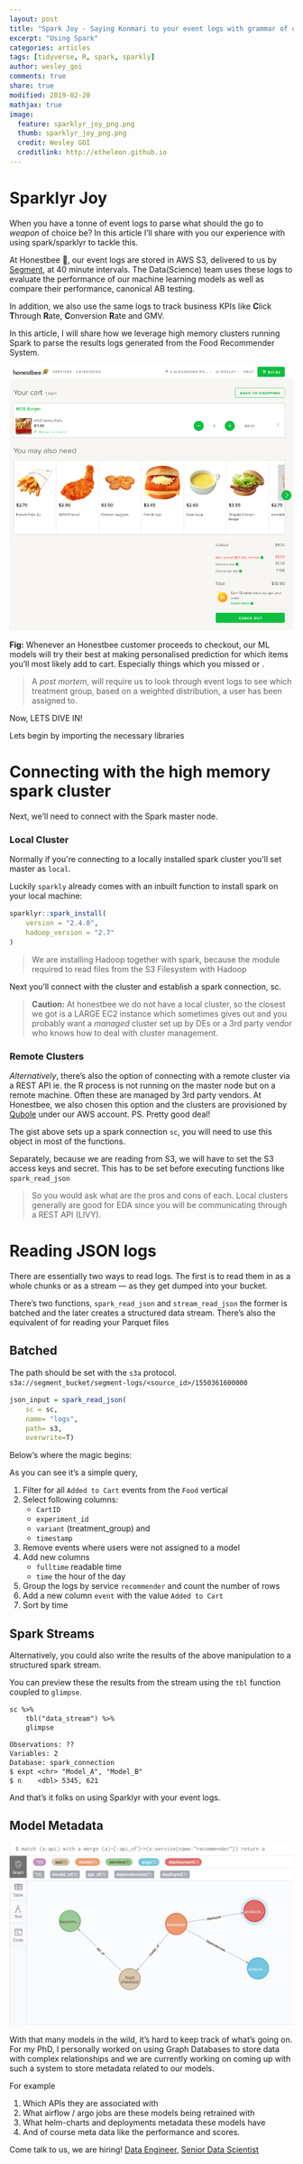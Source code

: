```yaml
---
layout: post
title: "Spark Joy - Saying Konmari to your event logs with grammar of data manipulation"
excerpt: "Using Spark"
categories: articles
tags: [tidyverse, R, spark, sparkly]
author: wesley_goi
comments: true
share: true
modified: 2019-02-20
mathjax: true
image:
  feature: sparklyr_joy_png.png
  thumb: sparklyr_joy_png.png
  credit: Wesley GOI
  creditlink: http://etheleon.github.io
---
```


# Sparklyr Joy

When you have a tonne of event logs to parse what should the go to *weapon* of choice be? In this article I’ll share with you our experience with using spark/sparklyr to tackle this. 

At Honestbee 🐝, our event logs are stored in AWS S3, delivered to us by [Segment](https://segment.com/blog/exactly-once-delivery/),  at 40 minute intervals. The Data(Science) team uses these logs to evaluate the performance of our machine learning models as well as compare their performance, canonical AB testing. 

In addition, we also use the same logs to track business KPIs like **C**lick **T**hrough **R**ate, **C**onversion **R**ate and GMV.

In this article, I will share how we leverage high memory clusters running Spark to parse the results logs generated from the Food Recommender System.

![](https://raw.githubusercontent.com/etheleon/etheleon.github.io/master/images/recommender.png)

**Fig:** Whenever an Honestbee customer proceeds to checkout, our ML models will try their best at making personalised prediction for which items you’ll most likely add to cart. Especially things which you missed or . 

> A *post mortem*,  will require us to look through event logs to see which treatment group, based on a weighted distribution,  a user has been assigned to.   

Now, LETS DIVE IN!

Lets begin by importing the necessary libraries

<script src="https://gist.github.com/etheleon/581eeeefed17530f60caa53262232a84.js"></script>

# Connecting with the high memory spark cluster
Next, we’ll need to connect with the Spark master node. 

### Local Cluster

Normally if you're connecting to a locally installed spark cluster you'll set master as `local`. 

Luckily `sparkly` already comes with an inbuilt function to install spark on your local machine:

```r
sparklyr::spark_install(
    version = "2.4.0",
    hadoop_version = "2.7"
)
```

> We are installing Hadoop together with spark, because the module required to read files from the S3 Filesystem with Hadoop  

Next you’ll connect with the cluster and establish a spark connection, sc.

<script src="https://gist.github.com/etheleon/673e551a5573358038896b6dada50721.js"></script>

> **Caution:** At honestbee we do not have a local cluster, so the closest we got is a LARGE EC2 instance which sometimes gives out and you probably want a *managed* cluster set up by DEs or a 3rd party vendor who knows how to deal with cluster management.   

### Remote Clusters

*Alternatively*, there’s also the option of connecting with a remote cluster via a REST API ie. the R process is not running on the master node but on a remote machine. Often these are managed by 3rd party vendors. At Honestbee, we also chosen this option and the clusters are provisioned by  [Qubole](https://www.qubole.com/) under our AWS account. PS. Pretty good deal!

<script src="https://gist.github.com/etheleon/2d61d1f5a83d1026b5f3dfa9eaa989b3.js"></script>

The gist above sets up a spark connection `sc`, you will need to use this object in most of the functions. 

Separately, because we are reading from S3, we will have to set the S3 access keys and secret. This has to be set before executing functions like `spark_read_json`

<script src="https://gist.github.com/etheleon/f05cc79ad5cd6dc0eb3dbfc2e1bbedcc.js"></script>

> So you would ask what are the pros and cons of each. Local clusters generally are good for EDA since you will be communicating through a REST API (LIVY).   
>   
# Reading JSON logs 
There are essentially two ways to read logs. The first is to read them in as a whole chunks or as a stream — as they get dumped into your bucket. 

There’s two functions, `spark_read_json` and `stream_read_json` the former is batched and the later creates a structured data stream. There’s also the equivalent of for reading your Parquet files 

## Batched
The path should be set with the `s3a` protocol. 
`s3a://segment_bucket/segment-logs/<source_id>/1550361600000`

```r
json_input = spark_read_json(
    sc = sc, 
    name= "logs",
    path= s3, 
    overwrite=T)
```

Below’s where the magic begins:

<script src="https://gist.github.com/etheleon/2a513d1000c38020a3a834a34e6d5e03.js"></script>

As you can see it’s a simple query, 

1. Filter for all `Added to Cart` events from the `Food` vertical
2. Select following columns:
    * `CartID` 
    * `experiment_id`
    * `variant` (treatment_group) and 
    * `timestamp`
3. Remove events where users were not assigned to a model
4. Add new columns
    * `fulltime` readable time
    * `time` the hour of the day
5. Group the logs by service `recommender` and count the number of rows 
6. Add a new column `event` with the value `Added to Cart`
7. Sort by time

## Spark Streams
Alternatively, you could also write the results of the above manipulation to a structured spark stream. 

<script src="https://gist.github.com/etheleon/bf72bee8d790cf4f16d76cbb233f7a9d.js"></script>

You can preview these the results from the stream using the `tbl` function coupled to `glimpse`. 

```
sc %>% 
    tbl("data_stream") %>% 
    glimpse
```

```
Observations: ??
Variables: 2
Database: spark_connection
$ expt <chr> "Model_A", "Model_B"
$ n    <dbl> 5345, 621
```

And that’s it folks on using Sparklyr with your event logs. 

## Model Metadata

![](https://raw.githubusercontent.com/etheleon/etheleon.github.io/master/images/model_graph.png)

With that many models in the wild, it’s hard to keep track of what’s going on. For my PhD, I personally worked on using Graph Databases to store data with complex relationships and we are currently working on coming up with such a system to store metadata related to our models. 

For example 
1. Which APIs they are associated with
2. What airflow / argo jobs are these models being retrained with 
3. What helm-charts and deployments metadata these models have 
4. And of course meta data like the performance and scores. 

Come talk to us, we are hiring! [Data Engineer](https://boards.greenhouse.io/honestbee/jobs/1426737), [Senior Data Scientist](https://boards.greenhouse.io/honestbee/jobs/1427566)
